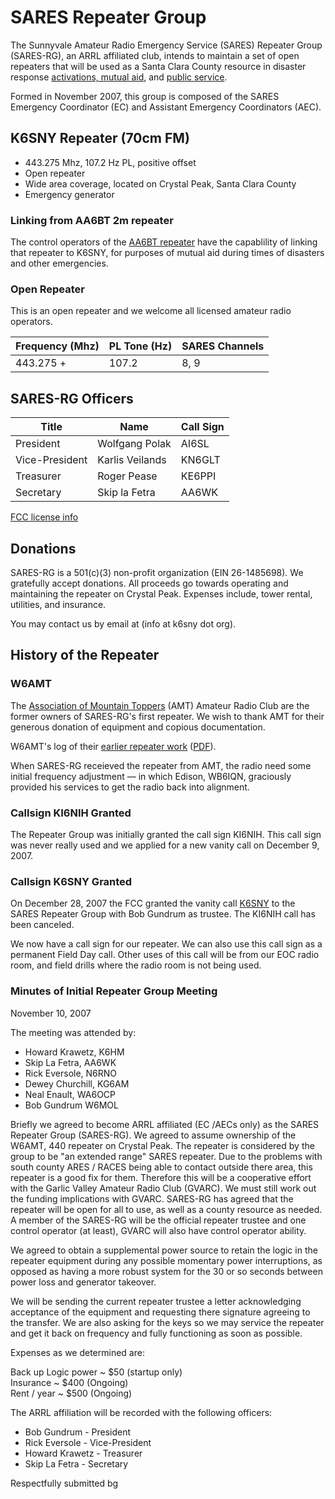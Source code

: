 # SARES Repeater Group

The Sunnyvale Amateur Radio Emergency Service (SARES) Repeater Group
(SARES-RG), an ARRL affiliated club, intends to maintain a set of
open repeaters that will be used as a Santa Clara County resource
in disaster response [activations, mutual aid](../activations/index.md),
and [public service](../public-service.md).

Formed in November 2007, this group is composed of the SARES Emergency
Coordinator (EC) and Assistant Emergency Coordinators (AEC).

## K6SNY Repeater (70cm FM)

-   443.275 Mhz, 107.2 Hz PL, positive offset
-   Open repeater
-   Wide area coverage, located on Crystal Peak, Santa Clara County
-   Emergency generator

### Linking from AA6BT 2m repeater

The control operators of the [AA6BT repeater](http://www.svecs.net/) have the
capablility of linking that repeater to K6SNY, for purposes of mutual aid during
times of disasters and other emergencies.

### Open Repeater

This is an open repeater and we welcome all licensed amateur radio operators.

| Frequency (Mhz) | PL Tone (Hz) | SARES Channels |
| --------------- | ------------ | -------------- |
| 443.275 +       | 107.2        | 8, 9           |

## SARES-RG Officers

| Title          | Name            | Call Sign |
| -------------- | --------------- | --------- |
| President      | Wolfgang Polak  | AI6SL     |
| Vice-President | Karlis Veilands | KN6GLT    |
| Treasurer      | Roger Pease     | KE6PPI    |
| Secretary      | Skip la Fetra   | AA6WK     |

[FCC license info](http://wireless2.fcc.gov/UlsApp/UlsSearch/license.jsp?licKey=2972252)

## Donations

SARES-RG is a 501(c)(3) non-profit organization (EIN 26-1485698). We gratefully accept donations. All proceeds go towards operating and maintaining the repeater on Crystal Peak. Expenses include, tower rental, utilities, and insurance.

You may contact us by email at (info at k6sny dot org).

## History of the Repeater

### W6AMT

The [Association of Mountain Toppers](http://amt.org/) (AMT) Amateur Radio Club
are the former owners of SARES-RG's first repeater. We wish to thank AMT for
their generous donation of equipment and copious documentation.

W6AMT's log of their
[earlier repeater work](http://amt.org/Reference/BigAMT-repeater/Crystal%20Peak%20Log.htm)
([PDF](w6amt_log.pdf)).

When SARES-RG receieved the repeater from AMT, the radio need some initial
frequency adjustment &mdash; in which Edison, WB6IQN, graciously provided
his services to get the radio back into alignment.

### Callsign KI6NIH Granted

The Repeater Group was initially granted the call sign KI6NIH. This call sign was never really used and we applied for a new vanity call on December 9, 2007.

### Callsign K6SNY Granted

On December 28, 2007 the FCC granted the vanity call
[K6SNY](http://wireless2.fcc.gov/UlsApp/ApplicationSearch/applMain.jsp?applID=7601809)
to the SARES Repeater Group with Bob Gundrum as trustee. The KI6NIH call has been canceled.

We now have a call sign for our repeater. We can also use this call sign as a permanent Field Day call. Other uses of this call will be from our EOC radio room, and field drills where the radio room is not being used.

### Minutes of Initial Repeater Group Meeting

November 10, 2007

The meeting was attended by:

-   Howard Krawetz, K6HM
-   Skip La Fetra, AA6WK
-   Rick Eversole, N6RNO
-   Dewey Churchill, KG6AM
-   Neal Enault, WA6OCP
-   Bob Gundrum W6MOL

Briefly we agreed to become ARRL affiliated (EC /AECs only) as the SARES Repeater Group (SARES-RG). We agreed to assume ownership of the W6AMT, 440 repeater on Crystal Peak. The repeater is considered by the group to be "an extended range" SARES repeater. Due to the problems with south county ARES / RACES being able to contact outside there area, this repeater is a good fix for them. Therefore this will be a cooperative effort with the Garlic Valley Amateur Radio Club (GVARC). We must still work out the funding implications with GVARC. SARES-RG has agreed that the repeater will be open for all to use, as well as a county resource as needed. A member of the SARES-RG will be the official repeater trustee and one control operator (at least), GVARC will also have control operator ability.

We agreed to obtain a supplemental power source to retain the logic in the repeater equipment during any possible momentary power interruptions, as opposed as having a more robust system for the 30 or so seconds between power loss and generator takeover.

We will be sending the current repeater trustee a letter acknowledging acceptance of the equipment and requesting there signature agreeing to the transfer. We are also asking for the keys so we may service the repeater and get it back on frequency and fully functioning as soon as possible.

Expenses as we determined are:

Back up Logic power ~ $50 (startup only)  
Insurance ~ $400 (Ongoing)  
Rent / year ~ $500 (Ongoing)

The ARRL affiliation will be recorded with the following officers:

-   Bob Gundrum - President
-   Rick Eversole - Vice-President
-   Howard Krawetz - Treasurer
-   Skip La Fetra - Secretary

Respectfully submitted bg
